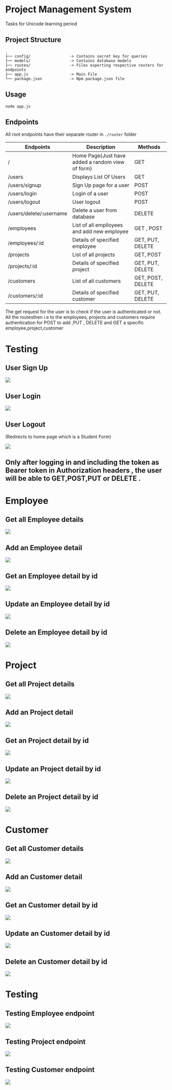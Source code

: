 # Project Management System
Tasks for Unicode learning period

## Project Structure

```
.
├── config/                 -> Contains secret key for queries
├── models/                 -> Contains database models
├── routes/                 -> Files exporting respective routers for endpoints
├── app.js                  -> Main File
└── package.json            -> Npm package.json file
```
## Usage
```
node app.js
```
## Endpoints
All root endpoints have their separate router in `./router` folder

|Endpoints              |Description                                                                    |Methods               |
|-----------------------|-------------------------------------------------------------------------------|----------------------|
|/                      |Home Page(Just have added a random view of form)                                                                    |GET                   |
|/users                 | Displays List Of Users                                                        |GET                   |
|/users/signup          |Sign Up page for a user                                                        |POST                 |
|/users/login           |Login of a user                                                                |POST                  |
|/users/logout          |User logout                                                                    |POST                  |
|/users/delete/:username|Delete a user from database                                                    |DELETE               |
|/employees             |List of all emplloyees and add new employee                                    |GET , POST           |
|/employees/:id         |Details of specified employee                                                  |GET, PUT, DELETE     |
|/projects              |List of all projects                                                           |GET, POST             |
|/projects/:id          |Details of specified project                                                   |GET, PUT, DELETE      |
|/customers             |List of all customers                                                          |GET, POST, DELETE     |
|/customers/:id         |Details of specified customer                                                  |GET, PUT, DELETE      |

The get request for the user is to check if the user is authenticated or not. All the routesthen i.e to the employees, projects and customers require authentication for  POST to add ,PUT , DELETE and GET a specific employee,project,customer                   

# Testing
## User Sign Up

<img src="screenshots/User/usersignup.jpg">

## User Login

<img src="screenshots/User/userlogin.jpg">

## User Logout
(Redirects to home page which is a Student Form)

<img src="screenshots/User/userlogout.jpg">

## Only after logging in and including the token as Bearer token in Authorization headers , the user will be able to GET,POST,PUT or DELETE .

# Employee

## Get all Employee details

<img src="screenshots/employee/empdetails.jpg">

## Add an Employee detail

<img src="screenshots/employee/addemp.jpg">

## Get an Employee detail by id

<img src="screenshots/employee/getempbyid.jpg">

## Update an Employee detail by id

<img src="screenshots/employee/updateemp.jpg">

## Delete an Employee detail by id

<img src="screenshots/employee/deleteemp.jpg">

# Project

## Get all Project details

<img src="screenshots/employee/empdetails.jpg">

## Add an Project detail

<img src="screenshots/employee/addemp.jpg">

## Get an Project detail by id

<img src="screenshots/employee/getempbyid.jpg">

## Update an Project detail by id

<img src="screenshots/employee/updateemp.jpg">

## Delete an Project detail by id

<img src="screenshots/employee/deleteemp.jpg">

# Customer

## Get all Customer details

<img src="screenshots/employee/empdetails.jpg">

## Add an Customer detail

<img src="screenshots/employee/addemp.jpg">

## Get an Customer detail by id

<img src="screenshots/employee/getempbyid.jpg">

## Update an Customer detail by id

<img src="screenshots/employee/updateemp.jpg">

## Delete an Customer detail by id

<img src="screenshots/employee/deleteemp.jpg">

# Testing

## Testing Employee endpoint

<img src="screenshots/employee/employee_test.jpg">

## Testing Project endpoint

<img src="screenshots/project/project_test.jpg">

## Testing Customer endpoint

<img src="screenshots/customer/customer_test.jpg">
